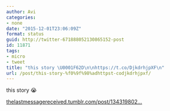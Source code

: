 ```yaml
---
author: Avi
categories:
- none
date: "2015-12-01T23:06:09Z"
format: status
guid: http://twitter-671888052130865152-post
id: 11871
tags:
- micro
- tweet
title: "this story \U0001F62D\n\nhttps://t.co/DjkdrhjpXF\n"
url: /post/this-story-%f0%9f%98%adhttpst-codjkdrhjpxf/
---
```

this story 😭

[thelastmessagereceived.tumblr.com/post/134319802…](http://thelastmessagereceived.tumblr.com/post/134319802813/i-asked-you-to-marry-me-and-you-run-away-you)